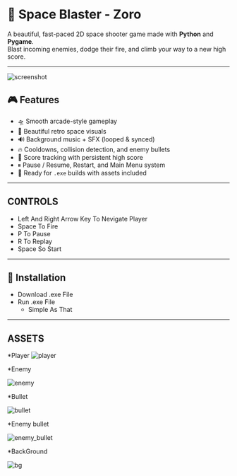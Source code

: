 # 🚀 Space Blaster - Zoro

A beautiful, fast-paced 2D space shooter game made with **Python** and **Pygame**.  
Blast incoming enemies, dodge their fire, and climb your way to a new high score.

---

![screenshot](https://your-screenshot-url-or-gif) <!-- Optional: replace or remove -->

## 🎮 Features

- 🛸 Smooth arcade-style gameplay
- 🎨 Beautiful retro space visuals
- 🔊 Background music + SFX (looped & synced)
- 🔥 Cooldowns, collision detection, and enemy bullets
- 🧠 Score tracking with persistent high score
- ⏸ Pause / Resume, Restart, and Main Menu system
- 💾 Ready for `.exe` builds with assets included

---

## C0NTROLS 

- Left And Right Arrow Key To Nevigate Player
- Space To Fire
- P To Pause  
- R To Replay
- Space So Start

---

## 🧩 Installation

- Download .exe File 
- Run .exe File 
  * Simple As That

---

## ASSETS

*Player
![player](https://github.com/user-attachments/assets/fb33ad6c-5f07-47f8-8874-8e00d57c055b)

*Enemy

![enemy](https://github.com/user-attachments/assets/71258128-e773-4813-b750-fd7a7a5d8b8f)

*Bullet

![bullet](https://github.com/user-attachments/assets/aad367a6-49cb-45df-9965-1d0de9e3b5db)

*Enemy bullet

![enemy_bullet](https://github.com/user-attachments/assets/18c14870-c6ff-4372-ac15-cb68f873e265)

*BackGround

![bg](https://github.com/user-attachments/assets/6fb0009b-115b-46ae-b51e-5902934a10f8)





